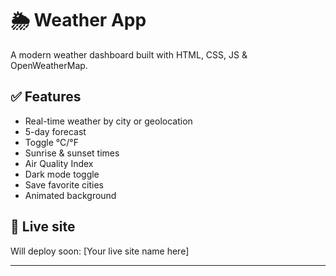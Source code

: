 # 🌦 Weather App

A modern weather dashboard built with HTML, CSS, JS & OpenWeatherMap.

## ✅ Features
- Real-time weather by city or geolocation
- 5-day forecast
- Toggle °C/°F
- Sunrise & sunset times
- Air Quality Index
- Dark mode toggle
- Save favorite cities
- Animated background

## 🚀 Live site
Will deploy soon: [Your live site name here]

---
